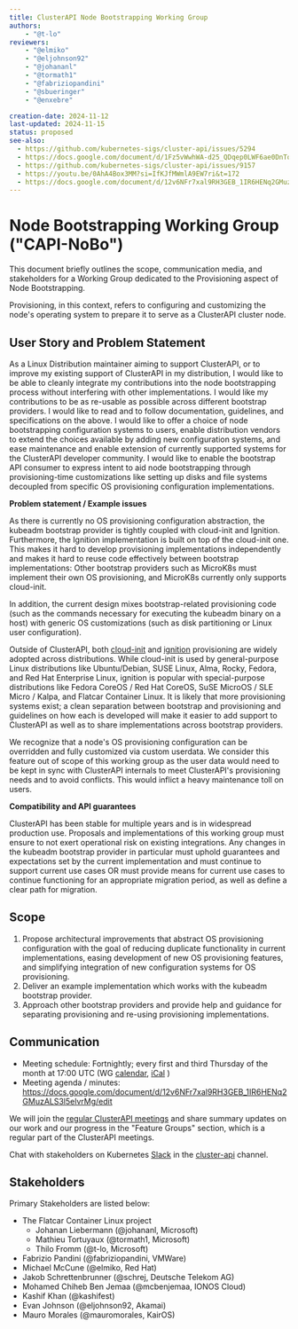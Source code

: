 ```yaml
---
title: ClusterAPI Node Bootstrapping Working Group
authors:
    - "@t-lo"
reviewers:
    - "@elmiko"
    - "@eljohnson92"
    - "@johananl"
    - "@tormath1"
    - "@fabriziopandini"
    - "@sbueringer"
    - "@enxebre"

creation-date: 2024-11-12
last-updated: 2024-11-15
status: proposed
see-also:
  - https://github.com/kubernetes-sigs/cluster-api/issues/5294
  - https://docs.google.com/document/d/1Fz5vWwhWA-d25_QDqep0LWF6ae0DnTqd5-8k8N0vDDM/edit
  - https://github.com/kubernetes-sigs/cluster-api/issues/9157
  - https://youtu.be/0AhA4Box3MM?si=IfKJfMWmlA9EW7ri&t=172
  - https://docs.google.com/document/d/12v6NFr7xal9RH3GEB_1IR6HENq2GMuzALS3l5elvrMg/edit
---
```


# Node Bootstrapping Working Group ("CAPI-NoBo")

This document briefly outlines the scope, communication media, and
stakeholders for a Working Group dedicated to the Provisioning aspect of
Node Bootstrapping.

Provisioning, in this context, refers to configuring and customizing the
node's operating system to prepare it to serve as a ClusterAPI cluster node.


## User Story and Problem Statement

As a Linux Distribution maintainer aiming to support ClusterAPI, or to improve
my existing support of ClusterAPI in my distribution, I would like to be able to
cleanly integrate my contributions into the node bootstrapping process without
interfering with other implementations.
I would like my contributions to be as re-usable as possible across different
bootstrap providers.
I would like to read and to follow documentation, guidelines, and specifications
on the above.
I would like to offer a choice of node bootstrapping configuration systems to users,
enable distribution vendors to extend the choices available by adding new
configuration systems, and ease maintenance and enable extension of currently
supported systems for the ClusterAPI developer community.
I would like to enable the bootstrap API consumer to express intent to aid node
bootstrapping through provisioning-time customizations like setting up disks and
file systems decoupled from specific OS provisioning configuration implementations.


**Problem statement / Example issues**

As there is currently no OS provisioning configuration abstraction, the kubeadm bootstrap provider
is tightly coupled with cloud-init and Ignition. Furthermore, the Ignition implementation is built
on top of the cloud-init one. This makes it hard to develop provisioning implementations
independently and makes it hard to reuse code effectively between bootstrap implementations: Other
bootstrap providers such as MicroK8s must implement their own OS provisioning, and MicroK8s
currently only supports cloud-init.

In addition, the current design mixes bootstrap-related provisioning code (such as the commands
necessary for executing the kubeadm binary on a host) with generic OS customizations (such as disk
partitioning or Linux user configuration).

Outside of ClusterAPI, both [cloud-init](https://github.com/canonical/cloud-init)
and [ignition](https://github.com/coreos/ignition) provisioning are widely adopted
across distributions.
While cloud-init is used by general-purpose Linux distributions like Ubuntu/Debian,
SUSE Linux, Alma, Rocky, Fedora, and Red Hat Enterprise Linux, ignition is popular
with special-purpose distributions like Fedora CoreOS / Red Hat CoreOS, SuSE MicroOS
/ SLE Micro / Kalpa, and Flatcar Container Linux.
It is likely that more provisioning systems exist; a clean separation between bootstrap and provisioning
and guidelines on how each is developed will make it easier to add support to ClusterAPI as well as to
share implementations across bootstrap providers.

We recognize that a node's OS provisioning configuration can be overridden and fully customized via custom
userdata.
We consider this feature out of scope of this working group as the user data would need to be kept in sync with
ClusterAPI internals to meet ClusterAPI's provisioning needs and to avoid conflicts.
This would inflict a heavy maintenance toll on users.

**Compatibility and API guarantees**

ClusterAPI has been stable for multiple years and is in widespread production use.
Proposals and implementations of this working group must ensure to not exert operational
risk on existing integrations.
Any changes in the kubeadm bootstrap provider in particular must uphold guarantees and
expectations set by the current implementation and must continue to support current use
cases OR must provide means for current use cases to continue functioning for an appropriate
migration period, as well as define a clear path for migration.

## Scope

1. Propose architectural improvements that abstract OS provisioning configuration with the goal of
   reducing duplicate functionality in current implementations, easing development of new OS provisioning
   features, and simplifying integration of new configuration systems for OS provisioning.
2. Deliver an example implementation which works with the kubeadm bootstrap provider.
3. Approach other bootstrap providers and provide help and guidance for separating provisioning
   and re-using provisioning implementations.

## Communication

* Meeting schedule: Fortnightly; every first and third Thursday of the month at 17:00 UTC
  (WG [calendar](https://calendar.google.com/calendar/u/0?cid=OTBkMjJjZGU0OTcyZjI0OGQ2NTE2YTk2ZGUwNWVmNjI1NTM2NDRmZmYyNjFlMjE1MGY1ZjIyOTU0NmQ1OWQ0MUBncm91cC5jYWxlbmRhci5nb29nbGUuY29t),
      [iCal](https://calendar.google.com/calendar/ical/90d22cde4972f248d6516a96de05ef62553644fff261e2150f5f229546d59d41@group.calendar.google.com/public/basic.ics) )
* Meeting agenda / minutes: https://docs.google.com/document/d/12v6NFr7xal9RH3GEB_1IR6HENq2GMuzALS3l5elvrMg/edit

We will join the [regular ClusterAPI meetings](https://github.com/flatcar-hub/cluster-api?tab=readme-ov-file#-community-discussion-contribution-and-support)
and share summary updates on our work and our progress in the "Feature Groups" section, which is a regular part of
the ClusterAPI meetings.

Chat with stakeholders on Kubernetes [Slack](http://slack.k8s.io/) in the
[cluster-api](https://kubernetes.slack.com/archives/C8TSNPY4T) channel.

## Stakeholders

Primary Stakeholders are listed below:

- The Flatcar Container Linux project
  - Johanan Liebermann (@johananl, Microsoft)
  - Mathieu Tortuyaux (@tormath1, Microsoft)
  - Thilo Fromm (@t-lo, Microsoft)
- Fabrizio Pandini (@fabriziopandini, VMWare)
- Michael McCune (@elmiko, Red Hat)
- Jakob Schrettenbrunner (@schrej, Deutsche Telekom AG)
- Mohamed Chiheb Ben Jemaa (@mcbenjemaa, IONOS Cloud)
- Kashif Khan (@kashifest)
- Evan Johnson (@eljohnson92, Akamai)
- Mauro Morales (@mauromorales, KairOS)
